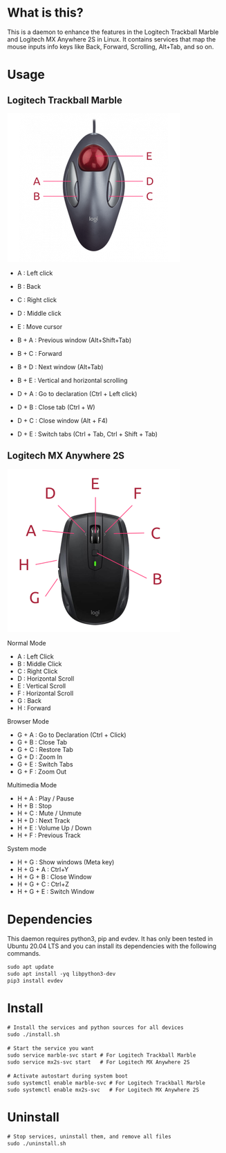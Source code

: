 # What is this?

This is a daemon to enhance the features in the Logitech Trackball Marble and Logitech MX Anywhere 2S in Linux. It contains services that map the mouse inputs info keys like Back, Forward, Scrolling, Alt+Tab, and so on.

# Usage

## Logitech Trackball Marble

![Buttons](images/keys_marble.png)

- A : Left click
- B : Back
- C : Right click
- D : Middle click
- E : Move cursor

- B + A : Previous window (Alt+Shift+Tab)
- B + C : Forward
- B + D : Next window (Alt+Tab)
- B + E : Vertical and horizontal scrolling

- D + A : Go to declaration (Ctrl + Left click)
- D + B : Close tab (Ctrl + W)
- D + C : Close window (Alt + F4)
- D + E : Switch tabs (Ctrl + Tab, Ctrl + Shift + Tab)

## Logitech MX Anywhere 2S

![Buttons](images/keys_mx2s.png)

Normal Mode

- A : Left Click
- B : Middle Click
- C : Right Click
- D : Horizontal Scroll
- E : Vertical Scroll
- F : Horizontal Scroll
- G : Back
- H : Forward

Browser Mode

- G + A : Go to Declaration (Ctrl + Click)
- G + B : Close Tab
- G + C : Restore Tab
- G + D : Zoom In
- G + E : Switch Tabs
- G + F : Zoom Out

Multimedia Mode

- H + A : Play / Pause
- H + B : Stop
- H + C : Mute / Unmute
- H + D : Next Track
- H + E : Volume Up / Down
- H + F : Previous Track

System mode

- H + G : Show windows (Meta key)
- H + G + A : Ctrl+Y
- H + G + B : Close Window
- H + G + C : Ctrl+Z
- H + G + E : Switch Window

# Dependencies

This daemon requires python3, pip and evdev. It has only been tested in Ubuntu 20.04 LTS and you can install its dependencies with the following commands.

```shell
sudo apt update
sudo apt install -yq libpython3-dev
pip3 install evdev
```

# Install

```shell
# Install the services and python sources for all devices
sudo ./install.sh

# Start the service you want
sudo service marble-svc start # For Logitech Trackball Marble
sudo service mx2s-svc start   # For Logitech MX Anywhere 2S

# Activate autostart during system boot
sudo systemctl enable marble-svc # For Logitech Trackball Marble
sudo systemctl enable mx2s-svc   # For Logitech MX Anywhere 2S
```

# Uninstall

```shell
# Stop services, uninstall them, and remove all files
sudo ./uninstall.sh
```
